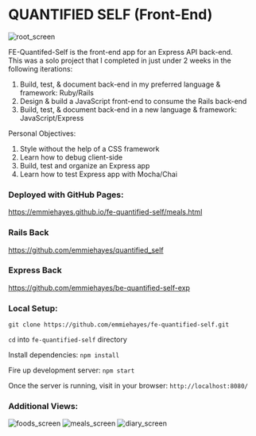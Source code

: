# QUANTIFIED SELF (Front-End)

<img alt="root_screen" src="https://cl.ly/1b9324d92bf7/Screen%20Shot%202018-10-16%20at%209.03.35%20PM.jpg">

FE-Quantifed-Self is the front-end app for an Express API back-end.  
This was a solo project that I completed in just under 2 weeks in the following iterations: 

1. Build, test, & document back-end in my preferred language & framework: Ruby/Rails
2. Design & build a JavaScript front-end to consume the Rails back-end 
3. Build, test, & document back-end in a new language & framework: JavaScript/Express

Personal Objectives:

1. Style without the help of a CSS framework
2. Learn how to debug client-side
3. Build, test and organize an Express app
4. Learn how to test Express app with Mocha/Chai

### Deployed with GitHub Pages:

https://emmiehayes.github.io/fe-quantified-self/meals.html

### Rails Back

https://github.com/emmiehayes/quantified_self

### Express Back

https://github.com/emmiehayes/be-quantified-self-exp

### Local Setup:

`git clone https://github.com/emmiehayes/fe-quantified-self.git`

`cd` into `fe-quantified-self` directory

Install dependencies: `npm install`

Fire up development server: `npm start`

Once the server is running, visit in your browser: `http://localhost:8080/` 


### Additional Views:

<img alt="foods_screen" src="https://cl.ly/559ee9111e19/Screen%20Shot%202018-10-16%20at%209.03.51%20PM.jpg">

<img alt="meals_screen" src="https://cl.ly/eac0cbce16b4/Screen%20Shot%202018-10-16%20at%209.03.59%20PM.jpg">

<img alt="diary_screen" src="https://cl.ly/14d7f4523cbf/Screen%20Shot%202018-10-16%20at%209.04.08%20PM.jpg">

